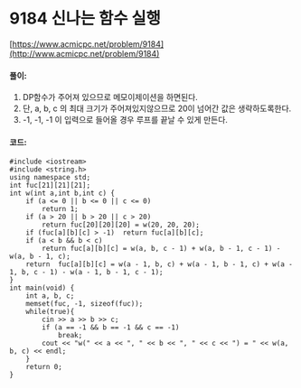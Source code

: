 # 9184 신나는 함수 실행

[https://www.acmicpc.net/problem/9184](http://www.acmicpc.net/problem/9184)

#### **풀이:**
1. DP함수가 주어져 있으므로 메모이제이션을 하면된다.
2. 단, a, b, c 의 최대 크기가 주어져있지않으므로 20이 넘어간 값은 생략하도록한다.
3. -1, -1, -1 이 입력으로 들어올 경우 루프를 끝날 수 있게 만든다.

#### **코드:**

```
#include <iostream>
#include <string.h>
using namespace std;
int fuc[21][21][21];
int w(int a,int b,int c) {
	if (a <= 0 || b <= 0 || c <= 0)
		return 1;
	if (a > 20 || b > 20 || c > 20)
		return fuc[20][20][20] = w(20, 20, 20);
	if (fuc[a][b][c] > -1)	return fuc[a][b][c];
	if (a < b && b < c)
		return fuc[a][b][c] = w(a, b, c - 1) + w(a, b - 1, c - 1) - w(a, b - 1, c);
	return	fuc[a][b][c] = w(a - 1, b, c) + w(a - 1, b - 1, c) + w(a - 1, b, c - 1) - w(a - 1, b - 1, c - 1);
}
int main(void) {
	int a, b, c;
	memset(fuc, -1, sizeof(fuc));
	while(true){
		cin >> a >> b >> c;
		if (a == -1 && b == -1 && c == -1)
			break;
		cout << "w(" << a << ", " << b << ", " << c << ") = " << w(a, b, c) << endl;
	}
	return 0;
}
```
